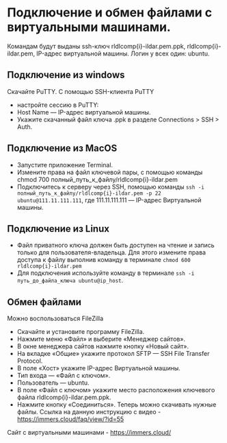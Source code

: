 # Подключение и обмен файлами с виртуальными машинами.

Командам будут выданы ssh-ключ rldlcomp{i}-ildar.pem.ppk, rldlcomp{i}-ildar.pem, IP-адрес виртуальной машины.
Логин у всех один: ubuntu.

## Подключение из windows

Скачайте PuTTY.
С помощью SSH-клиента PuTTY
- настройте сессию в PuTTY:
- Host Name — IP-адрес виртуальной машины.
- Укажите скачанный файл ключа .ppk в разделе Connections > SSH > Auth.

## Подключение из MacOS
    
- Запустите приложение Terminal.
- Измените права на файл ключевой пары, с помощью команды chmod 700 полный_путь_к_файлу/rldlcomp{i}-ildar.pem
- Подключитесь к серверу через SSH, помощью команды ```ssh -i полный_путь_к_файлу/rldlcomp{i}-ildar.pem -p 22 ubuntu@111.11.111.111```, где
111.11.111.111 — IP-адрес Виртуальной машины.

## Подключение из Linux

- Файл приватного ключа должен быть доступен на чтение и запись только для пользователя-владельца. Для этого измените права доступа к файлу выполнив команду в терминале ```chmod 600 rldlcomp{i}-ildar.pem```
- Для подключения используйте команду в терминале ```ssh -i путь_до_файла_ключа ubuntu@ip_host```.
 
 ## Обмен файлами
 
Можно воспользоваться FileZilla
- Скачайте и установите программу FileZilla.
- Нажмите меню «Файл» и выберите «Менеджер сайтов».
- В окне менеджера сайтов нажмите кнопку «Новый сайт».
- На вкладке «Общие» укажите протокол SFTP — SSH File Transfer Protocol.
- В поле «Хост» укажите IP-адрес Виртуальной машины.
- Тип входа — «Файл с ключом».
- Пользователь — ubuntu.
- В поле «Файл с ключом» укажите место расположения ключевого файла rldlcomp{i}-ildar.pem.ppk.
- Нажмите кнопку «Соединиться».
Теперь можно скачивать нужные файлы.
Ссылка на данную инструкцию с видео - https://immers.cloud/faq/view/?id=55

Сайт с виртуальными машинами - https://immers.cloud/
